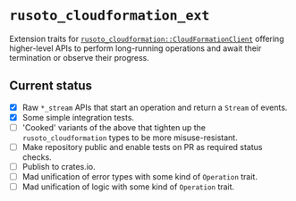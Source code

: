 # `rusoto_cloudformation_ext`

Extension traits for [`rusoto_cloudformation::CloudFormationClient`](https://docs.rs/rusoto_cloudformation/0.46.0/rusoto_cloudformation/struct.CloudFormationClient.html) offering higher-level APIs to perform long-running operations and await their termination or observe their progress.

## Current status

- [x] Raw `*_stream` APIs that start an operation and return a `Stream` of events.
- [x] Some simple integration tests.
- [ ] 'Cooked' variants of the above that tighten up the `rusoto_cloudformation` types to be more misuse-resistant.
- [ ] Make repository public and enable tests on PR as required status checks.
- [ ] Publish to crates.io.
- [ ] Mad unification of error types with some kind of `Operation` trait.
- [ ] Mad unification of logic with some kind of `Operation` trait.
